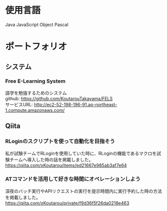 # 使用言語
Java
JavaScript
Object Pascal

# ポートフォリオ
## システム
### Free E-Learning System
語学を勉強するためのシステム  
github: https://github.com/KoutarouTakayama/FELS  
サービスURL: http://ec2-52-198-196-91.ap-northeast-1.compute.amazonaws.com/

## Qiita
### RLoginのスクリプトを使って自動化を目指そう
私が試験チームでRLoginを使用していた時に、RLoginの機能であるマクロを試験チームへ導入した時の話を掲載しました。  
https://qiita.com/xKoutarou/items/ed21667e985ab3af7e64

### ATコマンドを活用して好きな時間にオペレーションしよう
深夜のバッチ実行やAPIリクエストの実行を提示時間内に実行予約した時の方法を掲載しました。  
https://qiita.com/xKoutarou/private/f9d36f5f26da0218e463